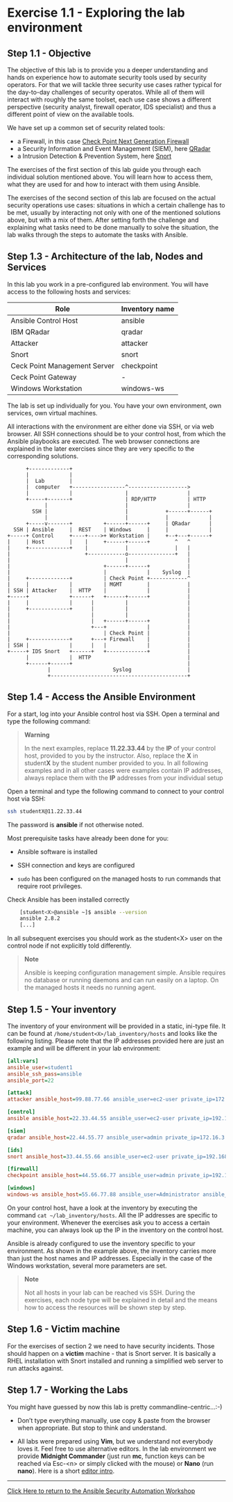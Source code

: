 # Exercise 1.1 - Exploring the lab environment

## Step 1.1 - Objective

The objective of this lab is to provide you a deeper understanding and hands on experience how to automate security tools used by security operators. For that we will tackle three security use cases rather typical for the day-to-day challenges of security operatos. While all of them will interact with roughly the same toolset, each use case shows a different perspective (security analyst, firewall operator, IDS specialist) and thus a different point of view on the available tools.

We have set up a common set of security related tools:

- a Firewall, in this case [Check Point Next Generation Firewall](https://www.checkpoint.com/products/next-generation-firewall/)
- a Security Information and Event Management (SIEM), here [QRadar](https://www.ibm.com/security/security-intelligence/qradar)
- a Intrusion Detection & Prevention System, here [Snort](https://www.snort.org)

The exercises of the first section of this lab guide you through each individual solution mentioned above. You will learn how to access them, what they are used for and how to interact with them using Ansible.

The exercises of the second section of this lab are focused on the actual security operations use cases: situations in which a certain challenge has to be met, usually by interacting not only with one of the mentioned solutions above, but with a mix of them. After setting forth the challenge and explaining what tasks need to be done manually to solve the situation, the lab walks through the steps to automate the tasks with Ansible.

## Step 1.3 - Architecture of the lab, Nodes and Services

In this lab you work in a pre-configured lab environment. You will have access to the following hosts and services:

| Role                         | Inventory name |
| -----------------------------| ---------------|
| Ansible Control Host         | ansible        |
| IBM QRadar                   | qradar         |
| Attacker                     | attacker       |
| Snort                        | snort          |
| Ceck Point Management Server | checkpoint     |
| Ceck Point Gateway           | -              |
| Windows Workstation          | windows-ws     |

The lab is set up individually for you. You have your own environment, own services, own virtual machines.

All interactions with the environment are either done via SSH, or via web browser. All SSH connections should be to your control host, from which the Ansible playbooks are executed. The web browser connections are explained in the  later exercises since they are very specific to the corresponding solutions.

```
      +-------------+
      |             |
      |  Lab        |
      |  computer   +-----------------^------------------->
      |             |                 |                   |
      +-----+-------+                 | RDP/HTTP          | HTTP
            |                         |                   |
        SSH |                         |            +------+------+
            |                         |            |             |
      +-----v-------+          +------+------+     | QRadar      |
  SSH | Ansible     |  REST    | Windows     |     |             |
+-----+ Control     +----+---->+ Workstation |     +--+---+------+
|     | Host        |    |     +------+------+        ^   ^
|     +-------------+    |            |               |   |
|                        +------------o---------------+   |
|                                     |                   |
|                              +------+------+            |
|                              |             |    Syslog  |
|     +-------------+          | Check Point +------------^
|     |             |          | MGMT        |            |
| SSH | Attacker    |  HTTP    |             |            |
+-----+             +------+   +------+------+            |
|     |             |      |          |                   |
|     +-------------+      |          |                   |
|                          |          |                   |
|                          |   +------+------+            |
|                          +---+             |            |
|                              | Check Point |            |
|     +-------------+      +---+ Firewall    |            |
| SSH |             |      |   |             |            |
+-----+ IDS Snort   +------+   +-------------+            |
      |             |  HTTP                               |
      +------+------+                                     |
             |                    Syslog                  |
             +--------------------------------------------+
```

## Step 1.4 - Access the Ansible Environment

For a start, log into your Ansible control host via SSH. Open a terminal and type the following command:

> **Warning**
> 
> In the next examples, replace **11.22.33.44** by the **IP** of your control host, provided to you by the instructor. Also, replace the **X** in student**X** by the student number provided to you. In all following examples and in all other cases were examples contain IP addresses, always replace them with the **IP** addresses from your individual setup

Open a terminal and type the following command to connect to your control host via SSH:

```bash
ssh studentX@11.22.33.44
```

The password is **ansible** if not otherwise noted.

Most prerequisite tasks have already been done for you:

  - Ansible software is installed

  - SSH connection and keys are configured

  - `sudo` has been configured on the managed hosts to run commands that require root privileges.

Check Ansible has been installed correctly

```bash
    [student<X>@ansible ~]$ ansible --version
    ansible 2.8.2
    [...]
```

In all subsequent exercises you should work as the student\<X\> user on the control node if not explicitly told differently.

> **Note**
> 
> Ansible is keeping configuration management simple. Ansible requires no database or running daemons and can run easily on a laptop. On the managed hosts it needs no running agent.

## Step 1.5 - Your inventory

The inventory of your environment will be provided in a static, ini-type file. It can be found at `/home/student<X>/lab_inventory/hosts` and looks like the following listing. Please note that the IP addresses provided here are just an example and will be different in your lab environment:

```ini
[all:vars]
ansible_user=student1
ansible_ssh_pass=ansible
ansible_port=22

[attack]
attacker ansible_host=99.88.77.66 ansible_user=ec2-user private_ip=172.16.99.66 private_ip2=172.17.44.66

[control]
ansible ansible_host=22.33.44.55 ansible_user=ec2-user private_ip=192.168.2.3

[siem]
qradar ansible_host=22.44.55.77 ansible_user=admin private_ip=172.16.3.44 ansible_httpapi_pass="Ansible1!" ansible_connection=httpapi ansible_httpapi_use_ssl=yes ansible_httpapi_validate_certs=False ansible_network_os=ibm.qradar.qradar

[ids]
snort ansible_host=33.44.55.66 ansible_user=ec2-user private_ip=192.168.3.4 private_ip2=172.17.33.77

[firewall]
checkpoint ansible_host=44.55.66.77 ansible_user=admin private_ip=192.168.4.5 ansible_network_os=checkpoint ansible_connection=httpapi ansible_httpapi_use_ssl=yes ansible_httpapi_validate_certs=no

[windows]
windows-ws ansible_host=55.66.77.88 ansible_user=Administrator ansible_pass=RedHat19! ansible_port=5986 ansible_connection=winrm ansible_winrm_server_cert_validation=ignore private_ip=192.168.5.6
```

On your control host, have a look at the inventory by executing the command `cat ~/lab_inventory/hosts`. All the IP addresses are specific to your environment. Whenever the exercises ask you to access a certain machine, you can always look up the IP in the inventory on the control host.

Ansible is already configured to use the inventory specific to your environment. As shown in the example above, the inventory carries more than just the host names and IP addresses. Especially in the case of the Windows workstation, several more parameters are set.

> **Note**
> 
> Not all hosts in your lab can be reached vis SSH. During the exercises, each node type will be explained in detail and the means how to access the resources will be shown step by step.

## Step 1.6 - Victim machine

For the exercises of section 2 we need to have security incidents. Those should happen on a **victim** machine - that is Snort server. It is basically a RHEL installation with Snort installed and running a simplified web server to run attacks against.

## Step 1.7 - Working the Labs

You might have guessed by now this lab is pretty commandline-centric…​ :-)

  - Don’t type everything manually, use copy & paste from the browser when appropriate. But stop to think and understand.

  - All labs were prepared using **Vim**, but we understand not everybody loves it. Feel free to use alternative editors. In the lab environment we provide **Midnight Commander** (just run **mc**, function keys can be reached via Esc-\<n\> or simply clicked with the mouse) or **Nano** (run **nano**). Here is a short [editor intro](../0.0-support-docs/editor_intro.md).

----

[Click Here to return to the Ansible Security Automation Workshop](../README.md#section-1---introduction-to-ansible-security-automation-basics)
